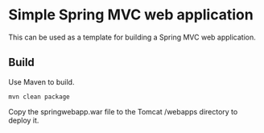 # Simple Spring MVC web application
This can be used as a template for building a Spring MVC web application.

## Build
Use Maven to build.

```
mvn clean package
```

Copy the springwebapp.war file to the Tomcat /webapps directory to deploy it.
